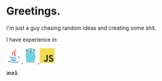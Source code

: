 # Greetings.
I'm just a guy chasing random ideas and creating some shit.

<!--
percentage project language something
[Top Langs](https://github-readme-stats.vercel.app/api/top-langs/?username=MingoMangoManden&layout=compact&theme=dark&count_private=true)
-->

I have experience in:
</p>
 <!---->
 <a href="https://www.java.com" target="_blank" rel="noreferrer"> <img src="https://raw.githubusercontent.com/devicons/devicon/master/icons/java/java-original.svg" alt="java" width="40" height="40"/> </a>
 <!---->
 <a href="https://golang.org" target="_blank" rel="noreferrer"> <img src="https://raw.githubusercontent.com/devicons/devicon/master/icons/go/go-original.svg" alt="go" width="40" height="40"/> </a>
 <!---->
 <a href="https://developer.mozilla.org/en-US/docs/Web/JavaScript" target="_blank" rel="noreferrer"> <img src="https://raw.githubusercontent.com/devicons/devicon/master/icons/javascript/javascript-original.svg" alt="javascript" width="40" height="40"/> </a>
 <!---->
</p>

æøå
